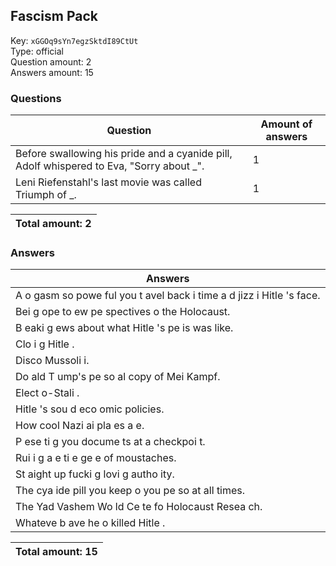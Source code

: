 ## Fascism Pack
Key: `xGGOq9sYn7egzSktdI89CtUt`  
Type: official  
Question amount: 2  
Answers amount: 15
### Questions
| Question | Amount of answers |
|---|---|
| Before swallowing his pride and a cyanide pill, Adolf whispered to Eva, "Sorry about _". | 1 |
| Leni Riefenstahl's last movie was called Triumph of _. | 1 |

|Total amount: 2|
|---|

### Answers
| Answers |
|---|
| A  o gasm so powe ful you t avel back i  time a d jizz i  Hitle 's face. |
| Bei g ope  to  ew pe spectives o  the Holocaust. |
| B eaki g  ews about what Hitle 's pe is was like. |
| Clo i g Hitle . |
| Disco Mussoli i. |
| Do ald T ump's pe so al copy of Mei  Kampf. |
| Elect o-Stali . |
| Hitle 's sou d eco omic policies. |
| How cool Nazi ai pla es a e. |
| P ese ti g you  docume ts at a checkpoi t. |
| Rui i g a  e ti e ge e of moustaches. |
| St aight up fucki g lovi g autho ity. |
| The cya ide pill you keep o  you  pe so  at all times. |
| The Yad Vashem Wo ld Ce te  fo  Holocaust Resea ch. |
| Whateve  b ave he o killed Hitle . |

|Total amount: 15|
|---|